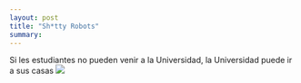 ```yaml
---
layout: post
title: "Sh*tty Robots"
summary: 
---
```

Si les estudiantes no pueden venir a la Universidad, la Universidad puede ir a sus casas
<img src="{{site.baseurl}}assets/img/shitty.jpg">
